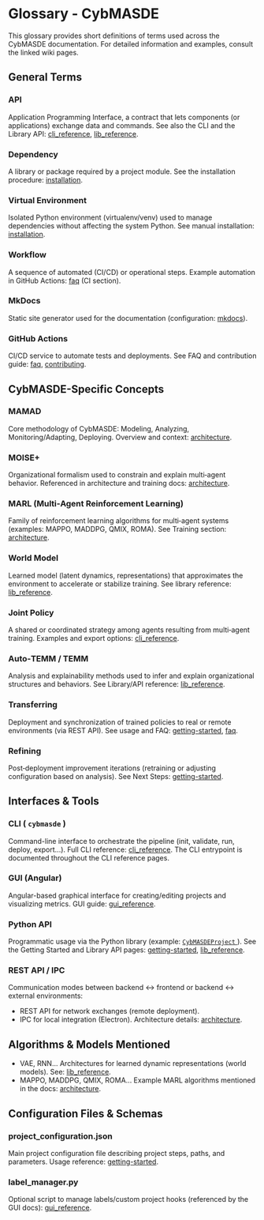 # Glossary - CybMASDE

This glossary provides short definitions of terms used across the CybMASDE documentation. For detailed information and examples, consult the linked wiki pages.

## General Terms

### API

Application Programming Interface, a contract that lets components (or applications) exchange data and commands. See also the CLI and the Library API: [cli_reference](cli_reference.md), [lib_reference](lib_reference.md).

### Dependency

A library or package required by a project module. See the installation procedure: [installation](installation.md).

### Virtual Environment

Isolated Python environment (virtualenv/venv) used to manage dependencies without affecting the system Python. See manual installation: [installation](installation.md).

### Workflow

A sequence of automated (CI/CD) or operational steps. Example automation in GitHub Actions: [faq](faq.md) (CI section).

### MkDocs

Static site generator used for the documentation (configuration: [mkdocs](../mkdocs.yml)).

### GitHub Actions

CI/CD service to automate tests and deployments. See FAQ and contribution guide: [faq](faq.md), [contributing](contributing.md).

## CybMASDE-Specific Concepts

### MAMAD

Core methodology of CybMASDE: Modeling, Analyzing, Monitoring/Adapting, Deploying. Overview and context: [architecture](architecture.md).

### MOISE+

Organizational formalism used to constrain and explain multi‑agent behavior. Referenced in architecture and training docs: [architecture](architecture.md).

### MARL (Multi‑Agent Reinforcement Learning)

Family of reinforcement learning algorithms for multi‑agent systems (examples: MAPPO, MADDPG, QMIX, ROMA). See Training section: [architecture](architecture.md).

### World Model

Learned model (latent dynamics, representations) that approximates the environment to accelerate or stabilize training. See library reference: [lib_reference](lib_reference.md).

### Joint Policy

A shared or coordinated strategy among agents resulting from multi‑agent training. Examples and export options: [cli_reference](cli_reference.md).

### Auto‑TEMM / TEMM

Analysis and explainability methods used to infer and explain organizational structures and behaviors. See Library/API reference: [lib_reference](lib_reference.md).

### Transferring

Deployment and synchronization of trained policies to real or remote environments (via REST API). See usage and FAQ: [getting-started](getting-started.md), [faq](faq.md).

### Refining

Post‑deployment improvement iterations (retraining or adjusting configuration based on analysis). See Next Steps: [getting-started](getting-started.md).

## Interfaces & Tools

### CLI ( `cybmasde` )

Command-line interface to orchestrate the pipeline (init, validate, run, deploy, export...). Full CLI reference: [cli_reference](cli_reference.md). The CLI entrypoint is documented throughout the CLI reference pages.

### GUI (Angular)

Angular-based graphical interface for creating/editing projects and visualizing metrics. GUI guide: [gui_reference](gui_reference.md).

### Python API

Programmatic usage via the Python library (example: [ `CybMASDEProject` ](getting-started.md)). See the Getting Started and Library API pages: [getting-started](getting-started.md), [lib_reference](lib_reference.md).

### REST API / IPC

Communication modes between backend ↔ frontend or backend ↔ external environments:
* REST API for network exchanges (remote deployment).
* IPC for local integration (Electron). Architecture details: [architecture](architecture.md).

## Algorithms & Models Mentioned

* VAE, RNN... Architectures for learned dynamic representations (world models). See: [lib_reference](lib_reference.md).  
* MAPPO, MADDPG, QMIX, ROMA... Example MARL algorithms mentioned in the docs: [architecture](architecture.md).

## Configuration Files & Schemas

### project_configuration.json

Main project configuration file describing project steps, paths, and parameters. Usage reference: [getting-started](getting-started.md).

### label_manager.py

Optional script to manage labels/custom project hooks (referenced by the GUI docs): [gui_reference](gui_reference.md).
